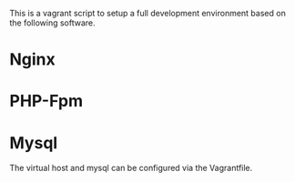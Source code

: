 This is a vagrant script to setup a full development environment based on the following software.
# Nginx
# PHP-Fpm
# Mysql

The virtual host and mysql can be configured via the Vagrantfile.
